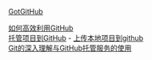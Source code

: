 
[GotGitHub](http://www.worldhello.net/gotgithub/index.html)

[如何高效利用GitHub](http://www.yangzhiping.com/tech/github.html)  
[托管项目到GitHub](http://blog.csdn.net/lxd875697126/article/details/22976183) - [上传本地项目到github](http://blog.csdn.net/yangbo_hbzjk/article/details/9022767)  
[Git的深入理解与GitHub托管服务的使用](http://www.cnblogs.com/cocowool/archive/2012/02/17/2356125.html)  
